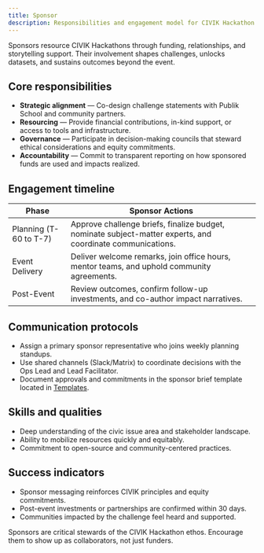 ```yaml
---
title: Sponsor
description: Responsibilities and engagement model for CIVIK Hackathon sponsors.
---
```


Sponsors resource CIVIK Hackathons through funding, relationships, and storytelling support. Their involvement shapes challenges, unlocks datasets, and sustains outcomes beyond the event.

## Core responsibilities

- **Strategic alignment** — Co-design challenge statements with Publik School and community partners.
- **Resourcing** — Provide financial contributions, in-kind support, or access to tools and infrastructure.
- **Governance** — Participate in decision-making councils that steward ethical considerations and equity commitments.
- **Accountability** — Commit to transparent reporting on how sponsored funds are used and impacts realized.

## Engagement timeline

| Phase | Sponsor Actions |
| --- | --- |
| Planning (T-60 to T-7) | Approve challenge briefs, finalize budget, nominate subject-matter experts, and coordinate communications. |
| Event Delivery | Deliver welcome remarks, join office hours, mentor teams, and uphold community agreements. |
| Post-Event | Review outcomes, confirm follow-up investments, and co-author impact narratives. |

## Communication protocols

- Assign a primary sponsor representative who joins weekly planning standups.
- Use shared channels (Slack/Matrix) to coordinate decisions with the Ops Lead and Lead Facilitator.
- Document approvals and commitments in the sponsor brief template located in [Templates](../templates/sponsor_brief_template).

## Skills and qualities

- Deep understanding of the civic issue area and stakeholder landscape.
- Ability to mobilize resources quickly and equitably.
- Commitment to open-source and community-centered practices.

## Success indicators

- Sponsor messaging reinforces CIVIK principles and equity commitments.
- Post-event investments or partnerships are confirmed within 30 days.
- Communities impacted by the challenge feel heard and supported.

Sponsors are critical stewards of the CIVIK Hackathon ethos. Encourage them to show up as collaborators, not just funders.

